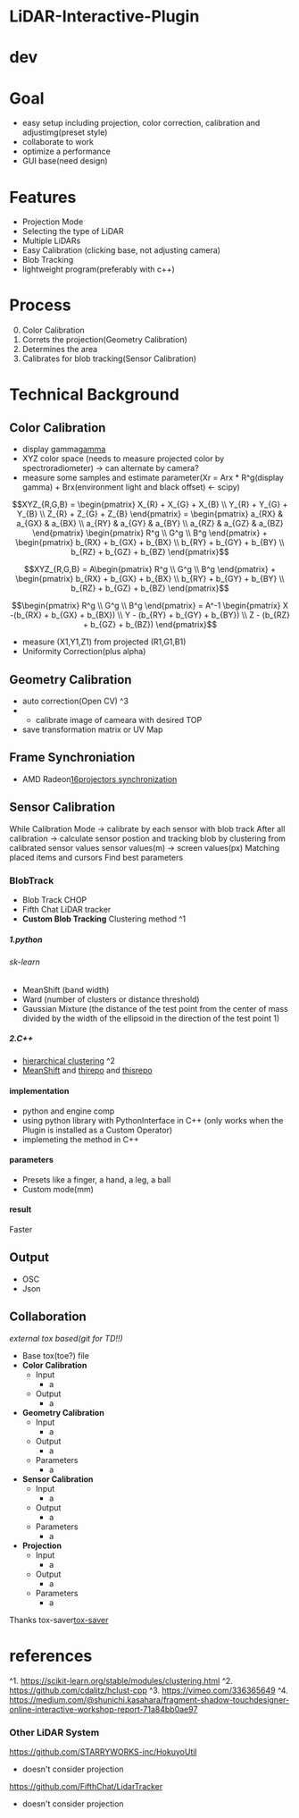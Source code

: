 # LiDAR-Interactive-Plugin

# dev

# Goal
- easy setup including projection, color correction, calibration and adjustimg(preset style)
- collaborate to work
- optimize a performance
- GUI base(need design)

# Features
- Projection Mode
- Selecting the type of LiDAR
- Multiple LiDARs
- Easy Calibration (clicking base, not adjusting camera)
- Blob Tracking
- lightweight program(preferably with c++)

# Process 
0. Color Calibration
1. Correts the projection(Geometry Calibration)
2. Determines the area
3. Calibrates for blob tracking(Sensor Calibration)

# Technical Background
## Color Calibration
- display gamma[gamma](http://compojigoku.blog.fc2.com/blog-entry-23.html)
- XYZ color space (needs to measure projected color by spectroradiometer) -> can alternate by camera?
- measure some samples and estimate parameter(Xr = Arx * R^g(display gamma) + Brx(environment light and black offset) <- scipy)

$$XYZ_{R,G,B} = \begin{pmatrix} 
X_{R} + X_{G} + X_{B} \\
Y_{R} + Y_{G} + Y_{B} \\
Z_{R} + Z_{G} + Z_{B} 
\end{pmatrix} =
\begin{pmatrix} 
a_{RX} & a_{GX} & a_{BX} \\
a_{RY} & a_{GY} & a_{BY} \\
a_{RZ} & a_{GZ} & a_{BZ} 
\end{pmatrix}
\begin{pmatrix} 
R^g \\
G^g \\
B^g
\end{pmatrix} +
\begin{pmatrix} 
b_{RX} + b_{GX} + b_{BX} \\
b_{RY} + b_{GY} + b_{BY} \\
b_{RZ} + b_{GZ} + b_{BZ}
\end{pmatrix}$$

$$XYZ_{R,G,B} = A\begin{pmatrix} 
R^g \\
G^g \\
B^g
\end{pmatrix} +
\begin{pmatrix} 
b_{RX} + b_{GX} + b_{BX} \\
b_{RY} + b_{GY} + b_{BY} \\
b_{RZ} + b_{GZ} + b_{BZ}
\end{pmatrix}$$

$$\begin{pmatrix} 
R^g \\
G^g \\
B^g
\end{pmatrix} = 
A^-1
\begin{pmatrix} 
X -(b_{RX} + b_{GX} + b_{BX}) \\
Y - (b_{RY} + b_{GY} + b_{BY}) \\
Z - (b_{RZ} + b_{GZ} + b_{BZ})
\end{pmatrix}$$

- measure (X1,Y1,Z1) from projected (R1,G1,B1)
- Uniformity Correction(plus alpha)


## Geometry Calibration
- auto correction(Open CV) ^3
- - calibrate image of cameara with desired TOP
- save transformation matrix or UV Map

## Frame Synchroniation
- AMD Radeon[16projectors synchronization](https://qiita.com/shks/items/b7c3f3ade589b4186f33#amd-radeon-pro-wx9100%E3%81%A74k5%E5%87%BA%E5%8A%9B%E3%81%99%E3%82%8B%E3%81%9F%E3%82%81%E3%81%AE%E6%89%8B%E9%A0%86)

## Sensor Calibration
While Calibration Mode -> calibrate by each sensor with blob track
After all calibration -> calculate sensor postion and tracking blob by clustering from calibrated sensor values
sensor values(m) -> screen values(px)
Matching placed items and cursors
Find best parameters

### BlobTrack
- Blob Track CHOP
- Fifth Chat LiDAR tracker
- **Custom Blob Tracking**
Clustering
method ^1
##### 1.python
###### sk-learn
- MeanShift (band width) 
- Ward (number of clusters or distance threshold)
- Gaussian Mixture (the distance of the test point from the center of mass divided by the width of the ellipsoid in the direction of the test point 1)

##### 2.C++
- [hierarchical clustering](https://github.com/cdalitz/hclust-cpp) ^2
- [MeanShift](https://github.com/mattnedrich/MeanShift_cpp) and [thirepo](https://github.com/w00zie/mean_shift#table-of-contents) and [thisrepo](https://github.com/LorenzoAgnolucci/MeanShiftClustering)

#### implementation
- python and engine comp
- using python library with PythonInterface in C++ (only works when the Plugin is installed as a Custom Operator)
- implemeting the method in C++

#### parameters
- Presets like a finger, a hand, a leg, a ball
- Custom mode(mm)

#### result
Faster 

## Output
- OSC
- Json


## Collaboration
*external tox based(git for TD!!)*
- Base tox(toe?) file
- **Color Calibration**
  - Input
    - a
  - Output
    - a
- **Geometry Calibration**
  - Input
    - a
  - Output
    - a
  - Parameters
    - a
- **Sensor Calibration**
  - Input
    - a
  - Output
    - a
  - Parameters
    - a
- **Projection**
  - Input
    - a
  - Output
    - a
  - Parameters
    - a

Thanks tox-saver[tox-saver](https://github.com/raganmd/touchdesigner-save-external)

# references
^1. https://scikit-learn.org/stable/modules/clustering.html
^2. https://github.com/cdalitz/hclust-cpp
^3. https://vimeo.com/336365649
^4. https://medium.com/@shunichi.kasahara/fragment-shadow-touchdesigner-online-interactive-workshop-report-71a84bb0ae97

### Other LiDAR System
https://github.com/STARRYWORKS-inc/HokuyoUtil
- doesn't consider projection

https://github.com/FifthChat/LidarTracker
- doesn't consider projection
